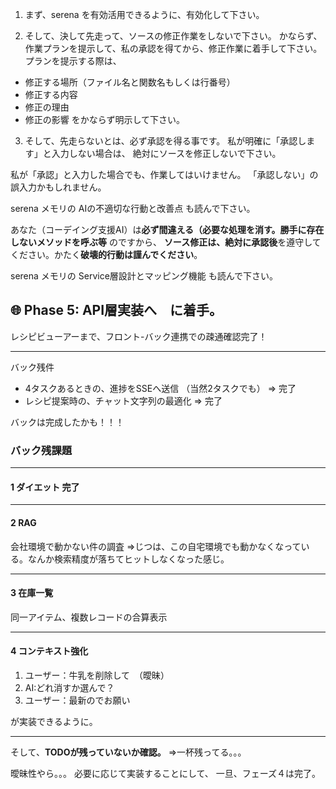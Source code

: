 1. まず、serena を有効活用できるように、有効化して下さい。

2. そして、決して先走って、ソースの修正作業をしないで下さい。
かならず、作業プランを提示して、私の承認を得てから、修正作業に着手して下さい。
プランを提示する際は、
- 修正する場所（ファイル名と関数名もしくは行番号）
- 修正する内容
- 修正の理由
- 修正の影響
をかならず明示して下さい。

3. そして、先走らないとは、必ず承認を得る事です。
私が明確に「承認します」と入力しない場合は、
絶対にソースを修正しないで下さい。

私が「承認」と入力した場合でも、作業してはいけません。
「承認しない」の誤入力かもしれません。

serena メモリの AIの不適切な行動と改善点 も読んで下さい。

あなた（コーデイング支援AI）は**必ず間違える（必要な処理を消す。勝手に存在しないメソッドを呼ぶ等** のですから、
**ソース修正は、絶対に承認後**を遵守してください。かたく**破壊的行動は謹んでください**。

serena メモリの Service層設計とマッピング機能 も読んで下さい。


## 🌐 Phase 5: API層実装へ　に着手。
レシピビューアーまで、フロント-バック連携での疎通確認完了！

---
バック残件
- 4タスクあるときの、進捗をSSEへ送信  （当然2タスクでも） ⇒ 完了
- レシピ提案時の、チャット文字列の最適化 ⇒ 完了

バックは完成したかも！！！

### バック残課題
---
#### 1 ダイエット 完了

---
#### 2 RAG

会社環境で動かない件の調査
⇒じつは、この自宅環境でも動かなくなっている。なんか検索精度が落ちてヒットしなくなった感じ。

---
#### 3 在庫一覧

同一アイテム、複数レコードの合算表示

---
#### 4 コンテキスト強化

1. ユーザー：牛乳を削除して　（曖昧）
2. AI:どれ消すか選んで？
3. ユーザー：最新のでお願い

が実装できるように。

---

そして、**TODOが残っていないか確認。**
⇒一杯残ってる。。。

曖昧性やら。。。
必要に応じて実装することにして、
一旦、フェーズ４は完了。

